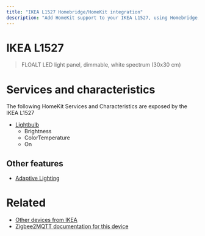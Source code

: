 ```yaml
---
title: "IKEA L1527 Homebridge/HomeKit integration"
description: "Add HomeKit support to your IKEA L1527, using Homebridge, Zigbee2MQTT and homebridge-z2m."
---
```

<!---
This file has been GENERATED using src/docgen/docgen.ts
DO NOT EDIT THIS FILE MANUALLY!
-->
# IKEA L1527
> FLOALT LED light panel, dimmable, white spectrum (30x30 cm)


# Services and characteristics
The following HomeKit Services and Characteristics are exposed by
the IKEA L1527

* [Lightbulb](../../light.md)
  * Brightness
  * ColorTemperature
  * On


## Other features
* [Adaptive Lighting](../../light.md)


# Related
* [Other devices from IKEA](../index.md#ikea)
* [Zigbee2MQTT documentation for this device](https://www.zigbee2mqtt.io/devices/L1527.html)
